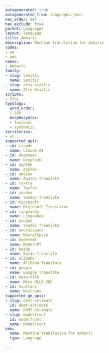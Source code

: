 ```yaml
---
autogenerated: true
autogenerated_from: languages.json
nav_order: 984
nav_exclude: true
parent: Languages
layout: language
title: Amharic
description: Machine translation for Amharic
codes:
- am
- amh
names:
- Amharic
family:
- slug: semitic
  name: Semitic
- slug: afro-asiatic
  name: Afro-Asiatic
scripts:
- Ethi
typology:
  word_order:
  - SOV
  morphosyntax:
  - fusional
  - synthetic
territories:
- et
supported_apis:
- id: claude
  name: Claude AI
- id: deepseek
  name: DeepSeek
- id: apptek
  name: AppTek
- id: amazon
  name: Amazon Translate
- id: textra
  name: TexTra
- id: yandex
  name: Yandex Translate
- id: microsoft
  name: Microsoft Translator
- id: lingvanex
  name: LingvaNex
- id: youdao
  name: Youdao Translate
- id: neuralspace
  name: NeuralSpace
- id: modernmt
  name: ModernMT
- id: baidu
  name: Baidu Translate
- id: alibaba
  name: Alibaba Translate
- id: google
  name: Google Translate
- id: meta-nllb
  name: Meta NLLB-200
- id: niutrans
  name: Niutrans
supported_qe_apis:
- slug: demt-estimate
  id: demt-estimate
  name: DeMT Estimate
- slug: modelfront
  id: modelfront
  name: ModelFront
seo:
  name: Machine translation for Amharic
  type: Language

---
```


